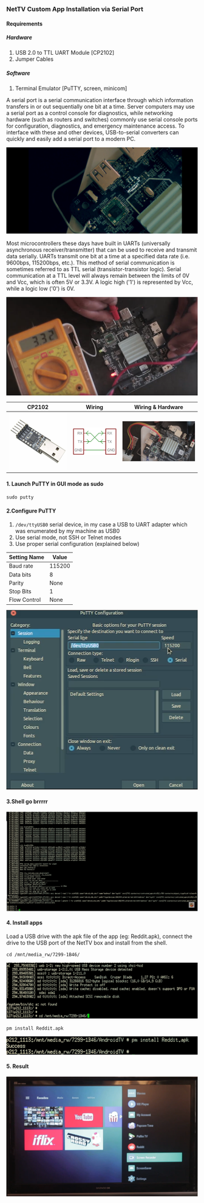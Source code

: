 ### NetTV Custom App Installation via Serial Port

#### Requirements

##### Hardware

1. USB 2.0 to TTL UART Module [CP2102]
2. Jumper Cables

##### Software

1. Terminal Emulator [PuTTY, screen, minicom]

A serial port is a serial communication interface through which information transfers in or out sequentially one bit at a time. Server computers may use a serial port as a control console for diagnostics, while networking hardware (such as routers and switches) commonly use serial console ports for configuration, diagnostics, and emergency maintenance access. To interface with these and other devices, USB-to-serial converters can quickly and easily add a serial port to a modern PC.

![NetTV Serial Port](./images/SerialPort.png)

Most microcontrollers these days have built in UARTs (universally asynchronous receiver/transmitter) that can be used to receive and transmit data serially. UARTs transmit one bit at a time at a specified data rate (i.e. 9600bps, 115200bps, etc.). This method of serial communication is sometimes referred to as TTL serial (transistor-transistor logic). Serial communication at a TTL level will always remain between the limits of 0V and Vcc, which is often 5V or 3.3V. A logic high ('1') is represented by Vcc, while a logic low ('0') is 0V.

![Pin Identification](./images/pinIdentification.png)

| CP2102                         | Wiring                      | Wiring & Hardware                        |
| ------------------------------ | --------------------------- | ---------------------------------------- |
| ![CP2102](./images/CP2102.jpg) | ![CP2102](./images/TTL.png) | ![Wiring](./images/serialConnection.png) |

#### 1. Launch PuTTY in GUI mode as sudo

```
sudo putty
```

#### 2.Configure PuTTY

1. `/dev/ttyUSB0` serial device, in my case a USB to UART adapter which was enumerated by my machine as USB0
2. Use serial mode, not SSH or Telnet modes
3. Use proper serial configuration (explained below)

| Setting Name | Value  |
| ------------ | ------ |
| Baud rate    | 115200 |
| Data bits    | 8      |
| Parity       | None   |
| Stop Bits    | 1      |
| Flow Control | None   |

![Wiring](./images/puTTY.png)

#### 3.Shell go brrrrr

![Wiring](./images/startup.png)

#### 4. Install apps

Load a USB drive with the apk file of the app (eg: Reddit.apk), connect the drive to the USB port of the NetTV box and install from the shell.

```
cd /mnt/media_rw/7299-1B46/
```

![USB](./images/USB.png)

```
pm install Reddit.apk
```

![Install APK](./images/install.png)

#### 5. Result

![Install APK](./images/result.png)
